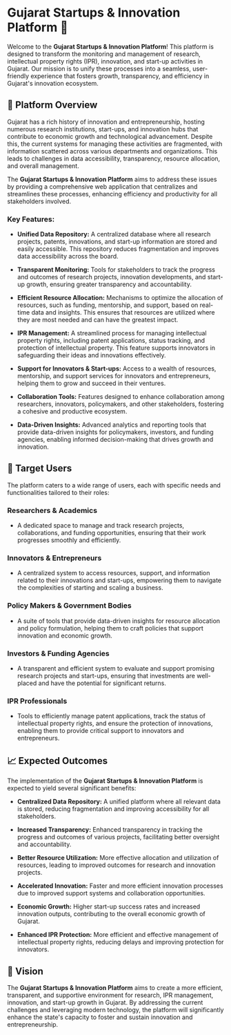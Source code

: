 # Gujarat Startups & Innovation Platform 🚀

Welcome to the **Gujarat Startups & Innovation Platform**! This platform is designed to transform the monitoring and management of research, intellectual property rights (IPR), innovation, and start-up activities in Gujarat. Our mission is to unify these processes into a seamless, user-friendly experience that fosters growth, transparency, and efficiency in Gujarat's innovation ecosystem.    

## 🌟 Platform Overview

Gujarat has a rich history of innovation and entrepreneurship, hosting numerous research institutions, start-ups, and innovation hubs that contribute to economic growth and technological advancement. Despite this, the current systems for managing these activities are fragmented, with information scattered across various departments and organizations. This leads to challenges in data accessibility, transparency, resource allocation, and overall management.

The **Gujarat Startups & Innovation Platform** aims to address these issues by providing a comprehensive web application that centralizes and streamlines these processes, enhancing efficiency and productivity for all stakeholders involved.

### Key Features:

- **Unified Data Repository:** A centralized database where all research projects, patents, innovations, and start-up information are stored and easily accessible. This repository reduces fragmentation and improves data accessibility across the board.

- **Transparent Monitoring:** Tools for stakeholders to track the progress and outcomes of research projects, innovation developments, and start-up growth, ensuring greater transparency and accountability.

- **Efficient Resource Allocation:** Mechanisms to optimize the allocation of resources, such as funding, mentorship, and support, based on real-time data and insights. This ensures that resources are utilized where they are most needed and can have the greatest impact.

- **IPR Management:** A streamlined process for managing intellectual property rights, including patent applications, status tracking, and protection of intellectual property. This feature supports innovators in safeguarding their ideas and innovations effectively.

- **Support for Innovators & Start-ups:** Access to a wealth of resources, mentorship, and support services for innovators and entrepreneurs, helping them to grow and succeed in their ventures.

- **Collaboration Tools:** Features designed to enhance collaboration among researchers, innovators, policymakers, and other stakeholders, fostering a cohesive and productive ecosystem.

- **Data-Driven Insights:** Advanced analytics and reporting tools that provide data-driven insights for policymakers, investors, and funding agencies, enabling informed decision-making that drives growth and innovation.

## 🎯 Target Users

The platform caters to a wide range of users, each with specific needs and functionalities tailored to their roles:

### **Researchers & Academics**
- A dedicated space to manage and track research projects, collaborations, and funding opportunities, ensuring that their work progresses smoothly and efficiently.

### **Innovators & Entrepreneurs**
- A centralized system to access resources, support, and information related to their innovations and start-ups, empowering them to navigate the complexities of starting and scaling a business.

### **Policy Makers & Government Bodies**
- A suite of tools that provide data-driven insights for resource allocation and policy formulation, helping them to craft policies that support innovation and economic growth.

### **Investors & Funding Agencies**
- A transparent and efficient system to evaluate and support promising research projects and start-ups, ensuring that investments are well-placed and have the potential for significant returns.

### **IPR Professionals**
- Tools to efficiently manage patent applications, track the status of intellectual property rights, and ensure the protection of innovations, enabling them to provide critical support to innovators and entrepreneurs.

## 📈 Expected Outcomes

The implementation of the **Gujarat Startups & Innovation Platform** is expected to yield several significant benefits:

- **Centralized Data Repository:** A unified platform where all relevant data is stored, reducing fragmentation and improving accessibility for all stakeholders.

- **Increased Transparency:** Enhanced transparency in tracking the progress and outcomes of various projects, facilitating better oversight and accountability.

- **Better Resource Utilization:** More effective allocation and utilization of resources, leading to improved outcomes for research and innovation projects.

- **Accelerated Innovation:** Faster and more efficient innovation processes due to improved support systems and collaboration opportunities.

- **Economic Growth:** Higher start-up success rates and increased innovation outputs, contributing to the overall economic growth of Gujarat.

- **Enhanced IPR Protection:** More efficient and effective management of intellectual property rights, reducing delays and improving protection for innovators.

## 🚀 Vision

The **Gujarat Startups & Innovation Platform** aims to create a more efficient, transparent, and supportive environment for research, IPR management, innovation, and start-up growth in Gujarat. By addressing the current challenges and leveraging modern technology, the platform will significantly enhance the state's capacity to foster and sustain innovation and entrepreneurship.
